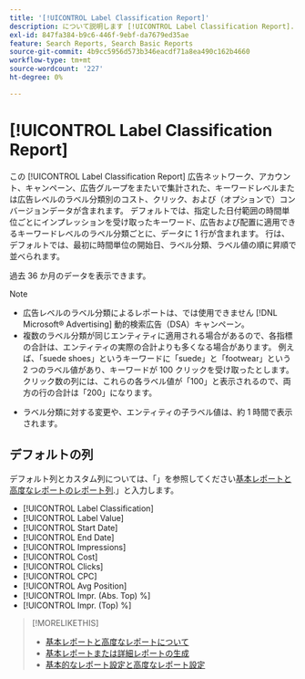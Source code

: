 ```yaml
---
title: '[!UICONTROL Label Classification Report]'
description: について説明します [!UICONTROL Label Classification Report].
exl-id: 847fa384-b9c6-446f-9ebf-da7679ed35ae
feature: Search Reports, Search Basic Reports
source-git-commit: 4b9cc5956d573b346eacdf71a8ea490c162b4660
workflow-type: tm+mt
source-wordcount: '227'
ht-degree: 0%

---
```


# [!UICONTROL Label Classification Report]

この [!UICONTROL Label Classification Report] 広告ネットワーク、アカウント、キャンペーン、広告グループをまたいで集計された、キーワードレベルまたは広告レベルのラベル分類別のコスト、クリック、および（オプションで）コンバージョンデータが含まれます。 デフォルトでは、指定した日付範囲の時間単位ごとにインプレッションを受け取ったキーワード、広告および配置に適用できるキーワードレベルのラベル分類ごとに、データに 1 行が含まれます。 行は、デフォルトでは、最初に時間単位の開始日、ラベル分類、ラベル値の順に昇順で並べられます。

過去 36 か月のデータを表示できます。

>[!NOTE]
>
>* 広告レベルのラベル分類によるレポートは、では使用できません [!DNL Microsoft® Advertising] 動的検索広告（DSA）キャンペーン。
>* 複数のラベル分類が同じエンティティに適用される場合があるので、各指標の合計は、エンティティの実際の合計よりも多くなる場合があります。 例えば、「suede shoes」というキーワードに「suede」と「footwear」という 2 つのラベル値があり、キーワードが 100 クリックを受け取ったとします。 クリック数の列には、これらの各ラベル値が「100」と表示されるので、両方の行の合計は「200」になります。
* ラベル分類に対する変更や、エンティティの子ラベル値は、約 1 時間で表示されます。

## デフォルトの列

デフォルト列とカスタム列については、「」を参照してください[基本レポートと高度なレポートのレポート列](basic-advanced-report-columns.md).」と入力します。

* [!UICONTROL Label Classification]
* [!UICONTROL Label Value]
* [!UICONTROL Start Date]
* [!UICONTROL End Date]
* [!UICONTROL Impressions]
* [!UICONTROL Cost]
* [!UICONTROL Clicks]
* [!UICONTROL CPC]
* [!UICONTROL Avg Position]
* [!UICONTROL Impr. (Abs. Top) %]
* [!UICONTROL Impr. (Top) %]

>[!MORELIKETHIS]
>
>* [基本レポートと高度なレポートについて](basic-advanced-report-about.md)
>* [基本レポートまたは詳細レポートの生成](basic-advanced-report-generate.md)
>* [基本的なレポート設定と高度なレポート設定](basic-advanced-report-settings.md)
